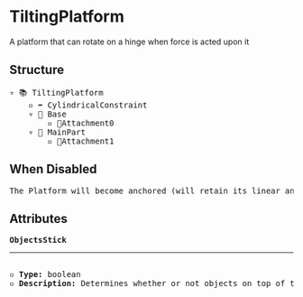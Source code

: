 # TiltingPlatform

A platform that can rotate on a hinge when force is acted upon it

## Structure
<pre>
▿ 📚 TiltingPlatform
    ▫️ ➡️ CylindricalConstraint
    ▿ 🔲 Base 
        ▫️ 🔹Attachment0
    ▿ 🔲 MainPart 
        ▫️ 🔹Attachment1
</pre>

## When Disabled
<pre>
The Platform will become anchored (will retain its linear and angular velocity for when it's re-enabled)
</pre>

## Attributes
<pre>
<b>ObjectsStick</b>  
<hr>
▫️ <b>Type:</b> boolean  
▫️ <b>Description:</b> Determines whether or not objects on top of the Platform stay on the Platform when it moves
</pre>
